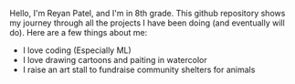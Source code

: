 Hello, I'm Reyan Patel, and I'm in 8th grade. This github repository shows my journey through all the projects I have been doing (and eventually will do). Here are a few things about me:

- I love coding (Especially ML)
- I love drawing cartoons and paiting in watercolor
- I raise an art stall to fundraise community shelters for animals

<!---
ReyanPatel/ReyanPatel is a ✨ special ✨ repository because its `README.md` (this file) appears on your GitHub profile.
You can click the Preview link to take a look at your changes.
--->
